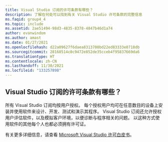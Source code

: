 ```yaml
---
title: Visual Studio 订阅的许可条款有哪些？
description: 了解在何处可以找到有关 Visual Studio 许可条款的完整信息
ms.faqid: group4_4
ms.topic: include
ms.assetid: 2ae51494-98d3-4835-8378-4847b46d1a74
author: evanwindom
ms.author: amast
ms.date: 01/27/2021
ms.openlocfilehash: d22a09627f6daea8313700bd22ed83333e0718db
ms.sourcegitcommit: 28168514c0c9472e852de35cceb4f95837669da6
ms.translationtype: HT
ms.contentlocale: zh-CN
ms.lasthandoff: 11/30/2021
ms.locfileid: "133257898"
---
```

## <a name="what-are-the-licensing-terms-for-visual-studio-subscriptions"></a>Visual Studio 订阅的许可条款有哪些？ 

所有 Visual Studio 订阅均按用户授权。  每个授权用户均可在任意数目的设备上安装并使用软件来设计、开发、测试和演示其程序。  Visual Studio 订阅还允许授权用户评估软件，以及模拟客户环境，以便诊断与程序相关的问题。  以这种方式使用软件的其他每个人也都必须拥有许可证。 

有关更多详细信息，请查看 [Microsoft Visual Studio 许可白皮书](https://aka.ms/vslicensing)。 